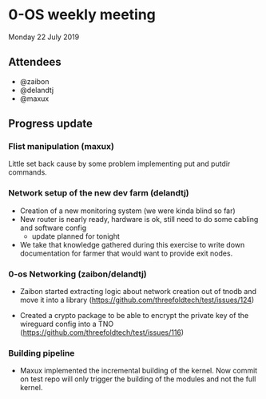 # 0-OS weekly meeting

Monday 22 July 2019

## Attendees

- @zaibon
- @delandtj
- @maxux


## Progress update


### Flist manipulation (maxux)

Little set back cause by some problem implementing put and putdir commands.

### Network setup of the new dev farm (delandtj)

- Creation of a new monitoring system (we were kinda blind so far)
- New router is nearly ready, hardware is ok, still need to do some cabling and software config
  - update planned for tonight
- We take that knowledge gathered during this exercise to write down documentation for farmer that would want to provide exit nodes.

### 0-os Networking (zaibon/delandtj)

- Zaibon started extracting logic about network creation out of tnodb and move it into a library (https://github.com/threefoldtech/test/issues/124)

- Created a crypto package to be able to encrypt the private key of the wireguard config into a TNO (https://github.com/threefoldtech/test/issues/116)

### Building pipeline

- Maxux implemented the incremental building of the kernel. Now commit on test repo will only trigger the building of the modules and not the full kernel.


